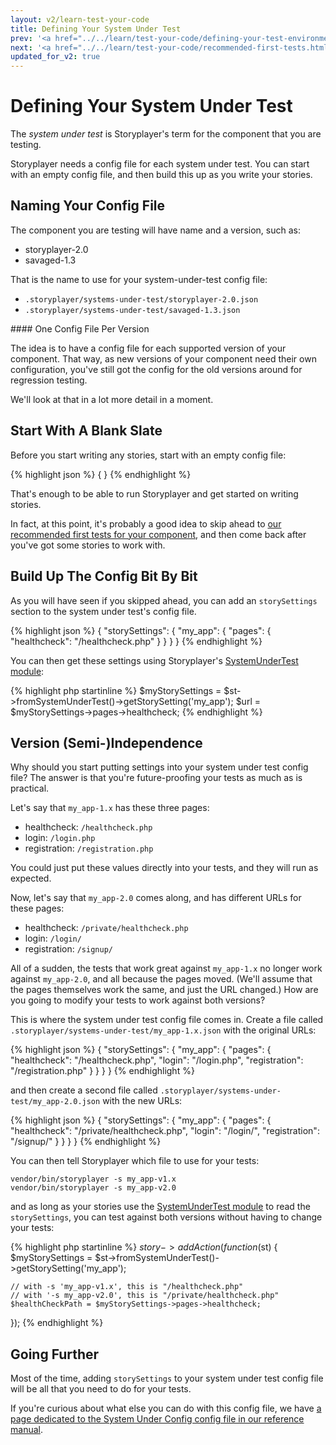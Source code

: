 ```yaml
---
layout: v2/learn-test-your-code
title: Defining Your System Under Test
prev: '<a href="../../learn/test-your-code/defining-your-test-environment.html">Prev: Designing Your Test Environment</a>'
next: '<a href="../../learn/test-your-code/recommended-first-tests.html">Next: Recommended First Tests</a>'
updated_for_v2: true
---
```

# Defining Your System Under Test

The _system under test_ is Storyplayer's term for the component that you are testing.

Storyplayer needs a config file for each system under test. You can start with an empty config file, and then build this up as you write your stories.

## Naming Your Config File

The component you are testing will have name and a version, such as:

* storyplayer-2.0
* savaged-1.3

That is the name to use for your system-under-test config file:

* `.storyplayer/systems-under-test/storyplayer-2.0.json`
* `.storyplayer/systems-under-test/savaged-1.3.json`

<div class="callout info" markdown="1">
#### One Config File Per Version

The idea is to have a config file for each supported version of your component. That way, as new versions of your component need their own configuration, you've still got the config for the old versions around for regression testing.

We'll look at that in a lot more detail in a moment.
</div>

## Start With A Blank Slate

Before you start writing any stories, start with an empty config file:

{% highlight json %}
{
}
{% endhighlight %}

That's enough to be able to run Storyplayer and get started on writing stories.

In fact, at this point, it's probably a good idea to skip ahead to [our recommended first tests for your component](recommended-first-tests.html), and then come back after you've got some stories to work with.

## Build Up The Config Bit By Bit

As you will have seen if you skipped ahead, you can add an `storySettings` section to the system under test's config file.

{% highlight json %}
{
	"storySettings": {
		"my_app": {
			"pages": {
				"healthcheck": "/healthcheck.php"
			}
		}
	}
}
{% endhighlight %}

You can then get these settings using Storyplayer's [SystemUnderTest module](../../modules/systemundertest/index.html):

{% highlight php startinline %}
$myStorySettings = $st->fromSystemUnderTest()->getStorySetting('my_app');
$url = $myStorySettings->pages->healthcheck;
{% endhighlight %}

## Version (Semi-)Independence

Why should you start putting settings into your system under test config file? The answer is that you're future-proofing your tests as much as is practical.

Let's say that `my_app-1.x` has these three pages:

* healthcheck: `/healthcheck.php`
* login: `/login.php`
* registration: `/registration.php`

You could just put these values directly into your tests, and they will run as expected.

Now, let's say that `my_app-2.0` comes along, and has different URLs for these pages:

* healthcheck: `/private/healthcheck.php`
* login: `/login/`
* registration: `/signup/`

All of a sudden, the tests that work great against `my_app-1.x` no longer work against `my_app-2.0`, and all because the pages moved. (We'll assume that the pages themselves work the same, and just the URL changed.) How are you going to modify your tests to work against both versions?

This is where the system under test config file comes in. Create a file called `.storyplayer/systems-under-test/my_app-1.x.json` with the original URLs:

{% highlight json %}
{
	"storySettings": {
		"my_app": {
			"pages": {
				"healthcheck": "/healthcheck.php",
				"login": "/login.php",
				"registration": "/registration.php"
			}
		}
	}
}
{% endhighlight %}

and then create a second file called `.storyplayer/systems-under-test/my_app-2.0.json` with the new URLs:

{% highlight json %}
{
	"storySettings": {
		"my_app": {
			"pages": {
				"healthcheck": "/private/healthcheck.php",
				"login": "/login/",
				"registration": "/signup/"
			}
		}
	}
}
{% endhighlight %}

You can then tell Storyplayer which file to use for your tests:

    vendor/bin/storyplayer -s my_app-v1.x
    vendor/bin/storyplayer -s my_app-v2.0

and as long as your stories use the [SystemUnderTest module](../../modules/system-under-test/index.html) to read the `storySettings`, you can test against both versions without having to change your tests:

{% highlight php startinline %}
$story->addAction(function($st) {
	$myStorySettings = $st->fromSystemUnderTest()->getStorySetting('my_app');

	// with -s 'my_app-v1.x', this is "/healthcheck.php"
	// with '-s my_app-v2.0', this is "/private/healthcheck.php"
	$healthCheckPath = $myStorySettings->pages->healthcheck;
});
{% endhighlight %}

## Going Further

Most of the time, adding `storySettings` to your system under test config file will be all that you need to do for your tests.

If you're curious about what else you can do with this config file, we have [a page dedicated to the System Under Config config file in our reference manual](../../using/configuration/system-under-test-config.html).